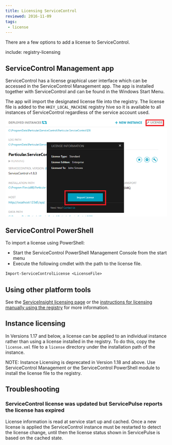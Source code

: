 ```yaml
---
title: Licensing ServiceControl
reviewed: 2016-11-09
tags:
 - license
---
```


There are a few options to add a license to ServiceControl.

include: registry-licensing


## ServiceControl Management app

ServiceControl has a license graphical user interface which can be accessed in the ServiceControl Management app. The app is installed together with ServiceControl and can be found in the Windows Start Menu.

The app will import the designated license file into the registry. The license file is added to the `HKEY_LOCAL_MACHINE` registry hive so it is available to all instances of ServiceControl regardless of the service account used.

![](managementutil-addlicense.png 'width=500')


## ServiceControl PowerShell

To import a license using PowerShell:

 * Start the ServiceControl PowerShell Management Console from the start menu
 * Execute the following cmdlet with the path to the license file.

```ps
Import-ServiceControlLicense <LicenseFile>
```

## Using other platform tools

See the [ServiceInsight licensing page](/serviceinsight/license.md) or the [instructions for licensing manually using the registry](/nservicebus/licensing/?version=core_6#license-management-using-the-registry) for more information.


## Instance licensing

In Versions 1.17 and below, a license can be applied to an individual instance rather than using a license installed in the registry. To do this, copy the `license.xml` file to a `license` directory under the installation path of the instance.

NOTE: Instance Licensing is deprecated in Version 1.18 and above. Use ServiceControl Management or the ServiceControl PowerShell module to install the license file to the registry.



## Troubleshooting


### ServiceControl license was updated but ServicePulse reports the license has expired

License information is read at service start up and cached. Once a new license is applied the ServiceControl instance must be restarted to detect the license change, until then the license status shown in ServicePulse is based on the cached state.
